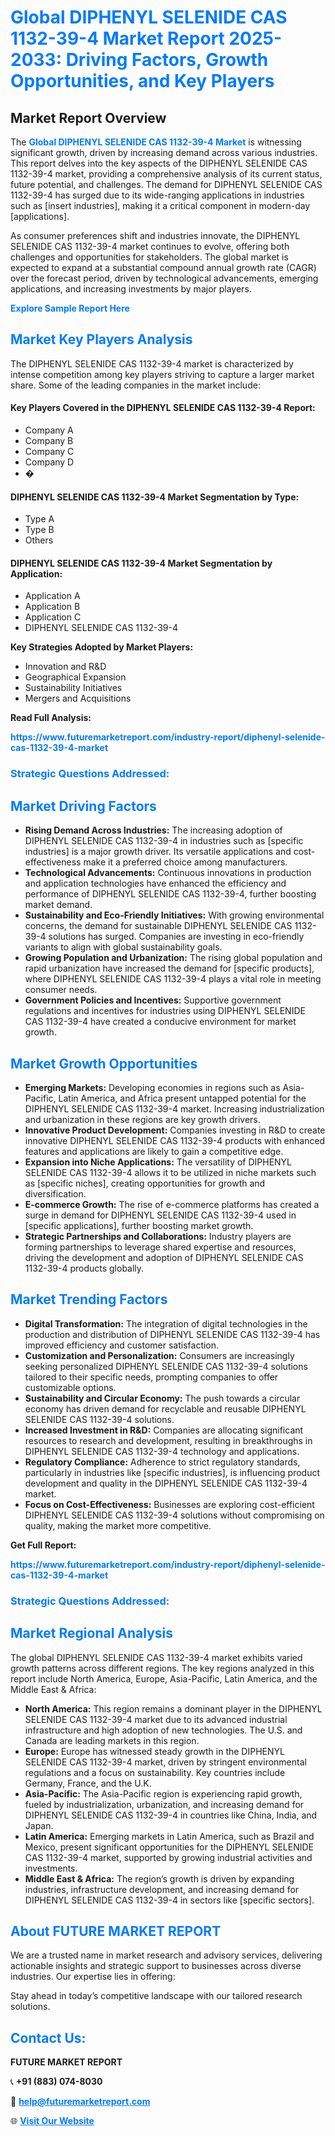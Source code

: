 <h1 style="color: #007BFF;">Global DIPHENYL SELENIDE CAS 1132-39-4 Market Report 2025-2033: Driving Factors, Growth Opportunities, and Key Players</h1>

<section id="overview">
<h2>Market Report Overview</h2>
<p>The <a href="https://www.futuremarketreport.com/industry-report/diphenyl-selenide-cas-1132-39-4-market" style="color: #007BFF; text-decoration: none;"><strong>Global DIPHENYL SELENIDE CAS 1132-39-4 Market</strong></a> is witnessing significant growth, driven by increasing demand across various industries. This report delves into the key aspects of the DIPHENYL SELENIDE CAS 1132-39-4 market, providing a comprehensive analysis of its current status, future potential, and challenges. The demand for DIPHENYL SELENIDE CAS 1132-39-4 has surged due to its wide-ranging applications in industries such as [insert industries], making it a critical component in modern-day [applications].</p>
<p>As consumer preferences shift and industries innovate, the DIPHENYL SELENIDE CAS 1132-39-4 market continues to evolve, offering both challenges and opportunities for stakeholders. The global market is expected to expand at a substantial compound annual growth rate (CAGR) over the forecast period, driven by technological advancements, emerging applications, and increasing investments by major players.</p>
</section>

<section id="overview">
<p><a href="https://www.futuremarketreport.com/request-sample/reportId=116410" style="color: #007BFF; text-decoration: none;"><strong>Explore Sample Report Here</strong></a></p>
</section>

<section id="key-players">
<h2 style="color: #007BFF;">Market Key Players Analysis</h2>
<p>The DIPHENYL SELENIDE CAS 1132-39-4 market is characterized by intense competition among key players striving to capture a larger market share. Some of the leading companies in the market include:</p>
<h4>Key Players Covered in the DIPHENYL SELENIDE CAS 1132-39-4 Report:</h4>
<ul><li>Company A</li><li>Company B</li><li>Company C</li><li>Company D</li><li>�</li></ul>
<h4>DIPHENYL SELENIDE CAS 1132-39-4 Market Segmentation by Type:</h4>
<ul><li>Type A</li><li>Type B</li><li>Others</li></ul>

<h4>DIPHENYL SELENIDE CAS 1132-39-4 Market Segmentation by Application:</h4>
<ul><li>Application A</li><li>Application B</li><li>Application C</li><li>DIPHENYL SELENIDE CAS 1132-39-4</li></ul>
<p><strong>Key Strategies Adopted by Market Players:</strong></p>
<ul>
<li>Innovation and R&D</li>
<li>Geographical Expansion</li>
<li>Sustainability Initiatives</li>
<li>Mergers and Acquisitions</li>
</ul>
</section>

<section>
<p><strong>Read Full Analysis: </strong></p><a href="https://www.futuremarketreport.com/industry-report/diphenyl-selenide-cas-1132-39-4-market" style="color: #007BFF; text-decoration: none;"><strong>https://www.futuremarketreport.com/industry-report/diphenyl-selenide-cas-1132-39-4-market</strong></a>
<h3 style="color: #007BFF;">Strategic Questions Addressed:</h3>
</section>

<section id="driving-factors">
<h2 style="color: #007BFF;">Market Driving Factors</h2>
<ul>
<li><strong>Rising Demand Across Industries:</strong> The increasing adoption of DIPHENYL SELENIDE CAS 1132-39-4 in industries such as [specific industries] is a major growth driver. Its versatile applications and cost-effectiveness make it a preferred choice among manufacturers.</li>
<li><strong>Technological Advancements:</strong> Continuous innovations in production and application technologies have enhanced the efficiency and performance of DIPHENYL SELENIDE CAS 1132-39-4, further boosting market demand.</li>
<li><strong>Sustainability and Eco-Friendly Initiatives:</strong> With growing environmental concerns, the demand for sustainable DIPHENYL SELENIDE CAS 1132-39-4 solutions has surged. Companies are investing in eco-friendly variants to align with global sustainability goals.</li>
<li><strong>Growing Population and Urbanization:</strong> The rising global population and rapid urbanization have increased the demand for [specific products], where DIPHENYL SELENIDE CAS 1132-39-4 plays a vital role in meeting consumer needs.</li>
<li><strong>Government Policies and Incentives:</strong> Supportive government regulations and incentives for industries using DIPHENYL SELENIDE CAS 1132-39-4 have created a conducive environment for market growth.</li>
</ul>
</section>

<section id="growth-opportunities">
<h2 style="color: #007BFF;">Market Growth Opportunities</h2>
<ul>
<li><strong>Emerging Markets:</strong> Developing economies in regions such as Asia-Pacific, Latin America, and Africa present untapped potential for the DIPHENYL SELENIDE CAS 1132-39-4 market. Increasing industrialization and urbanization in these regions are key growth drivers.</li>
<li><strong>Innovative Product Development:</strong> Companies investing in R&D to create innovative DIPHENYL SELENIDE CAS 1132-39-4 products with enhanced features and applications are likely to gain a competitive edge.</li>
<li><strong>Expansion into Niche Applications:</strong> The versatility of DIPHENYL SELENIDE CAS 1132-39-4 allows it to be utilized in niche markets such as [specific niches], creating opportunities for growth and diversification.</li>
<li><strong>E-commerce Growth:</strong> The rise of e-commerce platforms has created a surge in demand for DIPHENYL SELENIDE CAS 1132-39-4 used in [specific applications], further boosting market growth.</li>
<li><strong>Strategic Partnerships and Collaborations:</strong> Industry players are forming partnerships to leverage shared expertise and resources, driving the development and adoption of DIPHENYL SELENIDE CAS 1132-39-4 products globally.</li>
</ul>
</section>

<section id="trending-factors">
<h2 style="color: #007BFF;">Market Trending Factors</h2>
<ul>
<li><strong>Digital Transformation:</strong> The integration of digital technologies in the production and distribution of DIPHENYL SELENIDE CAS 1132-39-4 has improved efficiency and customer satisfaction.</li>
<li><strong>Customization and Personalization:</strong> Consumers are increasingly seeking personalized DIPHENYL SELENIDE CAS 1132-39-4 solutions tailored to their specific needs, prompting companies to offer customizable options.</li>
<li><strong>Sustainability and Circular Economy:</strong> The push towards a circular economy has driven demand for recyclable and reusable DIPHENYL SELENIDE CAS 1132-39-4 solutions.</li>
<li><strong>Increased Investment in R&D:</strong> Companies are allocating significant resources to research and development, resulting in breakthroughs in DIPHENYL SELENIDE CAS 1132-39-4 technology and applications.</li>
<li><strong>Regulatory Compliance:</strong> Adherence to strict regulatory standards, particularly in industries like [specific industries], is influencing product development and quality in the DIPHENYL SELENIDE CAS 1132-39-4 market.</li>
<li><strong>Focus on Cost-Effectiveness:</strong> Businesses are exploring cost-efficient DIPHENYL SELENIDE CAS 1132-39-4 solutions without compromising on quality, making the market more competitive.</li>
</ul>
</section>

<section>
<p><strong>Get Full Report: </strong></p><a href="https://www.futuremarketreport.com/industry-report/diphenyl-selenide-cas-1132-39-4-market" style="color: #007BFF; text-decoration: none;"><strong>https://www.futuremarketreport.com/industry-report/diphenyl-selenide-cas-1132-39-4-market</strong></a>
<h3 style="color: #007BFF;">Strategic Questions Addressed:</h3>
</section>


<section id="regional-analysis">
<h2 style="color: #007BFF;">Market Regional Analysis</h2>
<p>The global DIPHENYL SELENIDE CAS 1132-39-4 market exhibits varied growth patterns across different regions. The key regions analyzed in this report include North America, Europe, Asia-Pacific, Latin America, and the Middle East & Africa:</p>
<ul>
<li><strong>North America:</strong> This region remains a dominant player in the DIPHENYL SELENIDE CAS 1132-39-4 market due to its advanced industrial infrastructure and high adoption of new technologies. The U.S. and Canada are leading markets in this region.</li>
<li><strong>Europe:</strong> Europe has witnessed steady growth in the DIPHENYL SELENIDE CAS 1132-39-4 market, driven by stringent environmental regulations and a focus on sustainability. Key countries include Germany, France, and the U.K.</li>
<li><strong>Asia-Pacific:</strong> The Asia-Pacific region is experiencing rapid growth, fueled by industrialization, urbanization, and increasing demand for DIPHENYL SELENIDE CAS 1132-39-4 in countries like China, India, and Japan.</li>
<li><strong>Latin America:</strong> Emerging markets in Latin America, such as Brazil and Mexico, present significant opportunities for the DIPHENYL SELENIDE CAS 1132-39-4 market, supported by growing industrial activities and investments.</li>
<li><strong>Middle East & Africa:</strong> The region’s growth is driven by expanding industries, infrastructure development, and increasing demand for DIPHENYL SELENIDE CAS 1132-39-4 in sectors like [specific sectors].</li>
</ul>
</section>

<footer>
<h2 style="color: #007BFF;">About FUTURE MARKET REPORT</h2>
<p>We are a trusted name in market research and advisory services, delivering actionable insights and strategic support to businesses across diverse industries. Our expertise lies in offering:</p>

<p>Stay ahead in today’s competitive landscape with our tailored research solutions.</p>

<h2 style="color: #007BFF;">Contact Us:</h2>
<p><strong>FUTURE MARKET REPORT</strong></p>
<p>📞 <strong>+91 (883) 074-8030</strong></p>
<p>📧 <strong><a href="mailto:help@futuremarketreport.com" style="color: #007BFF;">help@futuremarketreport.com</a></strong></p>
<p>🌐 <strong><a href="https://www.futuremarketreport.com/" style="color: #007BFF;">Visit Our Website</a></strong></p>
</footer>